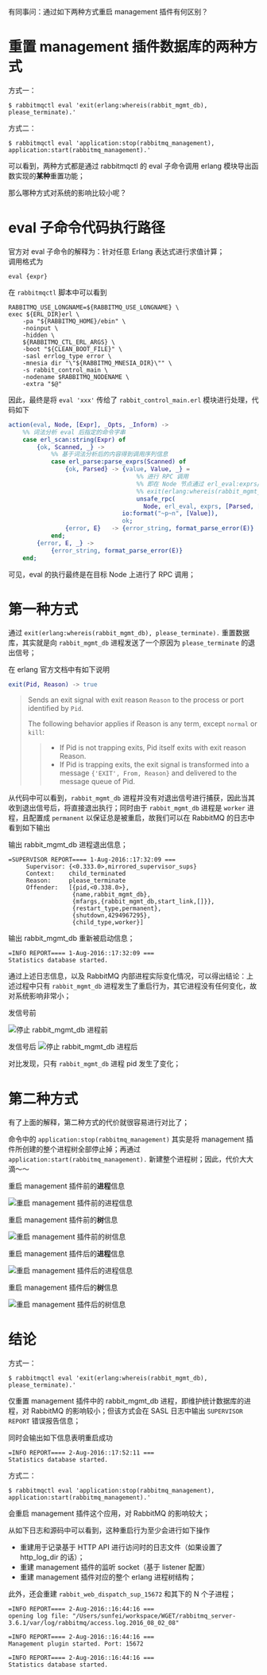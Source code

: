 

有同事问：通过如下两种方式重启 management 插件有何区别？

# 重置 management 插件数据库的两种方式

方式一：
```shell
$ rabbitmqctl eval 'exit(erlang:whereis(rabbit_mgmt_db), please_terminate).'
```

方式二：
```shell
$ rabbitmqctl eval 'application:stop(rabbitmq_management), application:start(rabbitmq_management).'
```

可以看到，两种方式都是通过 rabbitmqctl 的 eval 子命令调用 erlang 模块导出函数实现的**某种**重置功能；

那么哪种方式对系统的影响比较小呢？

# eval 子命令代码执行路径

官方对 eval 子命令的解释为：针对任意 Erlang 表达式进行求值计算；    
调用格式为
```shell
eval {expr}
```

在 `rabbitmqctl` 脚本中可以看到
```shell
RABBITMQ_USE_LONGNAME=${RABBITMQ_USE_LONGNAME} \
exec ${ERL_DIR}erl \
    -pa "${RABBITMQ_HOME}/ebin" \
    -noinput \
    -hidden \
    ${RABBITMQ_CTL_ERL_ARGS} \
    -boot "${CLEAN_BOOT_FILE}" \
    -sasl errlog_type error \
    -mnesia dir "\"${RABBITMQ_MNESIA_DIR}\"" \
    -s rabbit_control_main \
    -nodename $RABBITMQ_NODENAME \
    -extra "$@"
```

因此，最终是将 `eval 'xxx'` 传给了 `rabbit_control_main.erl` 模块进行处理，代码如下

```erlang
action(eval, Node, [Expr], _Opts, _Inform) ->
	%% 词法分析 eval 后指定的命令字串
    case erl_scan:string(Expr) of
        {ok, Scanned, _} ->
	        %% 基于词法分析后的内容得到调用序列信息
            case erl_parse:parse_exprs(Scanned) of
                {ok, Parsed} -> {value, Value, _} =
					                %% 进行 RPC 调用
					                %% 即在 Node 节点通过 erl_eval:exprs/1 执行
					                %% exit(erlang:whereis(rabbit_mgmt_db), please_terminate).
                                    unsafe_rpc(
                                      Node, erl_eval, exprs, [Parsed, []]), 
                                io:format("~p~n", [Value]),
                                ok;
                {error, E}   -> {error_string, format_parse_error(E)}
            end;
        {error, E, _} ->
            {error_string, format_parse_error(E)}
    end;
```

可见，eval 的执行最终是在目标 Node 上进行了 RPC 调用；

# 第一种方式

通过 `exit(erlang:whereis(rabbit_mgmt_db), please_terminate).` 重置数据库，其实就是向 `rabbit_mgmt_db` 进程发送了一个原因为 `please_terminate` 的退出信号；

在 erlang 官方文档中有如下说明

```erlang
exit(Pid, Reason) -> true
```

> Sends an exit signal with exit reason `Reason` to the process or port identified by `Pid`.
> 
> The following behavior applies if Reason is any term, except `normal` or `kill`:
>> - If Pid is not trapping exits, Pid itself exits with exit reason Reason.
>> - If Pid is trapping exits, the exit signal is transformed into a message `{'EXIT', From, Reason}` and delivered to the message queue of Pid.

从代码中可以看到，`rabbit_mgmt_db` 进程并没有对退出信号进行捕获，因此当其收到退出信号后，将直接退出执行；同时由于 `rabbit_mgmt_db` 进程是 `worker` 进程，且配置成 `permanent` 以保证总是被重启，故我们可以在 RabbitMQ 的日志中看到如下输出

输出 rabbit_mgmt_db 进程退出信息；
```shell
=SUPERVISOR REPORT==== 1-Aug-2016::17:32:09 ===
     Supervisor: {<0.333.0>,mirrored_supervisor_sups}
     Context:    child_terminated
     Reason:     please_terminate
     Offender:   [{pid,<0.338.0>},
                  {name,rabbit_mgmt_db},
                  {mfargs,{rabbit_mgmt_db,start_link,[]}},
                  {restart_type,permanent},
                  {shutdown,4294967295},
                  {child_type,worker}]
```

输出 rabbit_mgmt_db 重新被启动信息；
```shell
=INFO REPORT==== 1-Aug-2016::17:32:09 ===
Statistics database started.
```

通过上述日志信息，以及 RabbitMQ 内部进程实际变化情况，可以得出结论：上述过程中只有 `rabbit_mgmt_db` 进程发生了重启行为，其它进程没有任何变化，故对系统影响非常小；

发信号前

![停止 rabbit_mgmt_db 进程前](https://raw.githubusercontent.com/moooofly/ImageCache/master/rabbitmq_management_plugin/%E4%BB%85%E5%81%9C%E6%AD%A2rabbit_mgmt_db%E7%9A%84%E6%96%B9%E5%BC%8F_1.png "停止 rabbit_mgmt_db 进程前")

发信号后
![停止 rabbit_mgmt_db 进程后](https://raw.githubusercontent.com/moooofly/ImageCache/master/rabbitmq_management_plugin/%E4%BB%85%E5%81%9C%E6%AD%A2rabbit_mgmt_db%E7%9A%84%E6%96%B9%E5%BC%8F_2.png "停止 rabbit_mgmt_db 进程后")

对比发现，只有 `rabbit_mgmt_db` 进程 pid 发生了变化；

# 第二种方式

有了上面的解释，第二种方式的代价就很容易进行对比了；

命令中的 `application:stop(rabbitmq_management)` 其实是将 management 插件所创建的整个进程树全部停止掉；再通过 `application:start(rabbitmq_management).` 新建整个进程树；因此，代价大大滴～～

重启 management 插件前的**进程**信息

![重启 management 插件前的进程信息](https://raw.githubusercontent.com/moooofly/ImageCache/master/rabbitmq_management_plugin/%E9%87%8D%E5%90%AFmanagement%E6%8F%92%E4%BB%B6%E5%89%8D%E7%9A%84%E8%BF%9B%E7%A8%8B%E4%BF%A1%E6%81%AF.png "重启 management 插件前的进程信息")

重启 management 插件前的**树**信息

![重启 management 插件前的树信息](https://raw.githubusercontent.com/moooofly/ImageCache/master/rabbitmq_management_plugin/%E9%87%8D%E5%90%AFmanagement%E6%8F%92%E4%BB%B6%E5%89%8D%E7%9A%84%E6%A0%91%E4%BF%A1%E6%81%AF.png "重启 management 插件前的树信息")


重启 management 插件后的**进程**信息

![重启 management 插件后的进程信息](https://raw.githubusercontent.com/moooofly/ImageCache/master/rabbitmq_management_plugin/%E9%87%8D%E5%90%AFmanagement%E6%8F%92%E4%BB%B6%E5%90%8E%E7%9A%84%E8%BF%9B%E7%A8%8B%E4%BF%A1%E6%81%AF.png "重启 management 插件后的进程信息")

重启 management 插件后的**树**信息

![重启 management 插件后的树信息](https://raw.githubusercontent.com/moooofly/ImageCache/master/rabbitmq_management_plugin/%E9%87%8D%E5%90%AFmanagement%E6%8F%92%E4%BB%B6%E5%90%8E%E7%9A%84%E6%A0%91%E4%BF%A1%E6%81%AF.png "重启 management 插件后的树信息")


# 结论


方式一：
```shell
$ rabbitmqctl eval 'exit(erlang:whereis(rabbit_mgmt_db), please_terminate).'
```

仅重置 management 插件中的 rabbit_mgmt_db 进程，即维护统计数据库的进程，对 RabbitMQ 的影响较小；但该方式会在 SASL 日志中输出 `SUPERVISOR REPORT` 错误报告信息；

同时会输出如下信息表明重启成功
```shell
=INFO REPORT==== 2-Aug-2016::17:52:11 ===
Statistics database started.
```


方式二：
```shell
$ rabbitmqctl eval 'application:stop(rabbitmq_management), application:start(rabbitmq_management).'
```

会重启 management 插件这个应用，对 RabbitMQ 的影响较大；

从如下日志和源码中可以看到，这种重启行为至少会进行如下操作
- 重建用于记录基于 HTTP API 进行访问时的日志文件（如果设置了 http_log_dir 的话）；
- 重建 management 插件的监听 socket（基于 listener 配置） 
- 重建 management 插件对应的整个 erlang 进程树结构；

此外，还会重建 `rabbit_web_dispatch_sup_15672` 和其下的 N 个子进程；

```shell
=INFO REPORT==== 2-Aug-2016::16:44:16 ===
opening log file: "/Users/sunfei/workspace/WGET/rabbitmq_server-3.6.1/var/log/rabbitmq/access.log.2016_08_02_08"

=INFO REPORT==== 2-Aug-2016::16:44:16 ===
Management plugin started. Port: 15672

=INFO REPORT==== 2-Aug-2016::16:44:16 ===
Statistics database started.
```